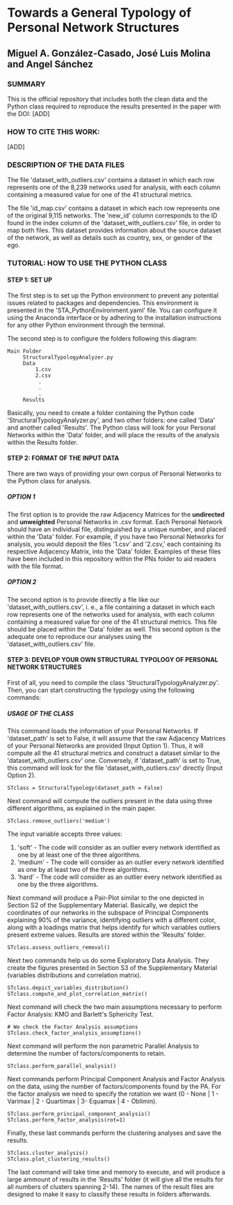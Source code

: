 # Towards a General Typology of Personal Network Structures
## Miguel A. González-Casado, José Luis Molina and Angel Sánchez

### SUMMARY

This is the official repository that includes both the clean data and the Python class required to reproduce the results presented in the paper with the DOI: [ADD]

### HOW TO CITE THIS WORK:
[ADD]

### DESCRIPTION OF THE DATA FILES

The file 'dataset_with_outliers.csv' contains a dataset in which each row represents one of the 8,239 networks used for analysis, with each column containing a measured value for one of the 41 structural metrics.

The file 'id_map.csv' contains a dataset in which each row represents one of the original 9,115 networks. The 'new_id' column corresponds to the ID found in the index column of the 'dataset_with_outliers.csv' file, in order to map both files. This dataset provides information about the source dataset of the network, as well as details such as country, sex, or gender of the ego.

### TUTORIAL: HOW TO USE THE PYTHON CLASS 

#### STEP 1: SET UP

The first step is to set up the Python environment to prevent any potential issues related to packages and dependencies. This environment is presented in the 'STA_PythonEnvironment.yaml' file. You can configure it using the Anaconda interface or by adhering to the installation instructions for any other Python environment through the terminal.

The second step is to configure the folders following this diagram:

    Main Folder
         StructuralTypologyAnalyzer.py
         Data
             1.csv
             2.csv
              .
              .
              .
         Results

Basically, you need to create a folder containing the Python code 'StructuralTypologyAnalyzer.py', and two other folders: one called 'Data' and another called 'Results'. The Python class will look for your Personal Networks within the 'Data' folder, and will place the results of the analysis within the Results folder.

#### STEP 2: FORMAT OF THE INPUT DATA

There are two ways of providing your own corpus of Personal Networks to the Python class for analysis. 

##### OPTION 1

The first option is to provide the raw Adjacency Matrices for the **undirected** and **unweighted** Personal Networks in .csv format. Each Personal Network should have an individual file, distinguished by a unique number, and placed within the 'Data' folder. For example, if you have two Personal Networks for analysis, you would deposit the files '1.csv' and '2.csv,' each containing its respective Adjacency Matrix, into the 'Data' folder. Examples of these files have been included in this repository within the PNs folder to aid readers with the file format.

##### OPTION 2

The second option is to provide directly a file like our 'dataset_with_outliers.csv', i. e., a file containing a dataset in which each row represents one of the networks used for analysis, with each column containing a measured value for one of the 41 structural metrics. This file should be placed within the 'Data' folder as well. This second option is the adequate one to reproduce our analyses using the 'dataset_with_outliers.csv' file. 

#### STEP 3: DEVELOP YOUR OWN STRUCTURAL TYPOLOGY OF PERSONAL NETWORK STRUCTURES

First of all, you need to compile the class 'StructuralTypologyAnalyzer.py'. Then, you can start constructing the typology using the following commands:

##### USAGE OF THE CLASS

This command loads the information of your Personal Networks. If 'dataset_path' is set to False, it will assume that the raw Adjacency Matrices of your Personal Networks are provided (Input Option 1). Thus, it will compute all the 41 structural metrics and construct a dataset similar to the 'dataset_with_outliers.csv' one. Conversely, if 'dataset_path' is set to True, this command will look for the file 'dataset_with_outliers.csv' directly (Input Option 2).

    STclass = StructuralTypology(dataset_path = False)

Next command will compute the outliers present in the data using three different algorithms, as explained in the main paper. 

    STclass.remove_outliers('medium')

The input variable accepts three values:
1) 'soft' - The code will consider as an outlier every network identified as one by at least one of the three algorithms. 
2) 'medium' - The code will consider as an outlier every network identified as one by at least two of the three algorithms. 
3) 'hard' - The code will consider as an outlier every network identified as one by the three algorithms.

Next command will produce a Pair-Plot similar to the one depicted in Section S2 of the Supplementary Material. Basically, we depict the coordinates of our networks in the subspace of Principal Components explaining 90% of the variance, identifying outliers with a different color, along with a loadings matrix that helps identify for which variables outliers present extreme values. Results are stored within the 'Results' folder. 

    STclass.assess_outliers_removal()

Next two commands help us do some Exploratory Data Analysis. They create the figures presented in Section S3 of the Supplementary Material (variables distributions and correlation matrix). 
    
    STclass.depict_variables_distribution()
    STclass.compute_and_plot_correlation_matrix()

Next command will check the two main assumptions necessary to perform Factor Analysis: KMO and Barlett's Sphericity Test.

    # We check the Factor Analysis assumptions
    STclass.check_factor_analysis_assumptions()

Next command will perform the non parametric Parallel Analysis to determine the number of factors/components to retain.

    STclass.perform_parallel_analysis()

Next commands perform Principal Component Analysis and Factor Analysis on the data, using the number of factors/components found by the PA. For the factor analysis we need to specify the rotation we want (0 - None | 1 - Varimax | 2 - Quartimax | 3- Equamax | 4 - Oblimin). 

    STclass.perform_principal_component_analysis()
    STclass.perform_factor_analysis(rot=1) 

Finally, these last commands perform the clustering analyses and save the results. 

    STclass.cluster_analysis()    
    STclass.plot_clustering_results()

The last command will take time and memory to execute, and will produce a large ammount of results in the 'Results' folder (it will give all the results for all numbers of clusters spanning 2-14). The names of the result files are designed to make it easy to classify these results in folders afterwards. 





